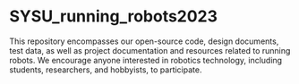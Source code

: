 # SYSU_running_robots2023
This repository encompasses our open-source code, design documents, test data, as well as project documentation and resources related to running robots. We encourage anyone interested in robotics technology, including students, researchers, and hobbyists, to participate.
